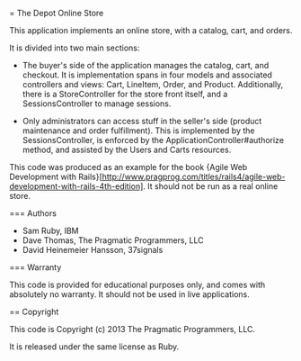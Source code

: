 = The Depot Online Store
 
This application implements an online store, with a catalog, cart, and orders.
 
It is divided into two main sections:
 
* The buyer's side of the application manages the catalog, cart, 
  and checkout. It is implementation spans in four models and associated
  controllers and views: Cart, LineItem, Order, and Product.  Additionally,
  there is a StoreController for the store front itself, and a
  SessionsController to manage sessions.
 
* Only administrators can access stuff in the seller's side
  (product maintenance and order fulfillment).  This is implemented by the
  SessionsController, is enforced by the ApplicationController#authorize
  method, and assisted by the Users and Carts resources.
 
This code was produced as an example for the book {Agile Web Development with
Rails}[http://www.pragprog.com/titles/rails4/agile-web-development-with-rails-4th-edition]. It should not be 
run as a real online store.
 
=== Authors
 
 * Sam Ruby, IBM
 * Dave Thomas, The Pragmatic Programmers, LLC
 * David Heinemeier Hansson, 37signals
 
=== Warranty
 
This code is provided for educational purposes only, and comes with 
absolutely no warranty. It should not be used in live applications.
 
== Copyright
 
This code is Copyright (c) 2013 The Pragmatic Programmers, LLC.
 
It is released under the same license as Ruby.